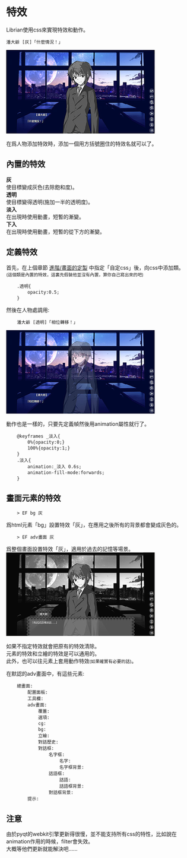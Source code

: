 # 特效

Librian使用css來實現特效和動作。

    潘大爺 [灰]「什麼情況！」
![1](1.jpg)   

在爲人物添加特效時，添加一個用方括號圈住的特效名就可以了。

## 內置的特效

**灰**   
使目標變成灰色(去除飽和度)。   
**透明**   
使目標變得透明(施加一半的透明度)。   
**淡入**   
在出現時使用動畫，短暫的漸變。   
**下入**   
在出現時使用動畫，短暫的從下方的漸變。   

## 定義特效

首先，在上個章節 [進階/畫面的定製](畫面的定製.md) 中指定「自定css」後，向css中添加類。   
<small>(這個類是內置的特效，這裏先假裝他並沒有內置，算你自己寫出來的吧)</small>
```
    .透明{
        opacity:0.5;
    }
```
然後在人物處調用: 
```
    潘大爺 [透明]「相位轉移！」
```
![2](2.jpg)

動作也是一樣的，只要先定義幀然後用animation屬性就行了。
```
    @keyframes _淡入{
        0%{opacity:0;}
        100%{opacity:1;}
    }
    .淡入{
        animation:_淡入 0.6s;
        animation-fill-mode:forwards;
    }
```

## 畫面元素的特效
```
    > EF bg 灰
```
爲html元素「bg」設置特效「灰」，在應用之後所有的背景都會變成灰色的。
```
    > EF adv畫面 灰
```
爲整個畫面設置特效「灰」，適用於過去的記憶等場景。    
![3](3.jpg)

如果不指定特效就會把原有的特效清除。   
元素的特效和立繪的特效是可以通用的。   
此外，也可以往元素上套用動作特效<small>(如果確實有必要的話)</small>。

在默認的adv畫面中，有這些元素:
```
    總畫面:
        配置面板:
        工具欄:
        adv畫面:
            覆蓋:
            選項:
            cg:
            bg:
            立繪:
            對話歷史:
            對話框:
                名字框:
                    名字:
                    名字框背景:
                話語框:
                    話語:
                    話語框背景:
                對話框背景:
        提示:
```

## 注意
由於pyqt的webkit引擎更新得很慢，並不能支持所有css的特性，比如說在animation作用的時候，filter會失效。   
大概等他們更新就能解決吧……